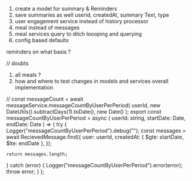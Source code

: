 1. create a model for summary & Reminders
2. save summaries as well userid, createdAt, summary Text, type
3. user engagement service instead of history processor
4. meal instead of messages
5. meal services query to ditch loooping and querying
6. config based defaults

reminders on what basis ?

// doubts
1. all meals ?
2. how and where to test changes in models and services overall implementation


// 
const messageCount = await messageService.messageCountByUserPerPeriod(
      userId,
      new DateUtils().subtractDays(1).toDate(),
      new Date()
    );
export const messageCountByUserPerPeriod = async (
  userId: string,
  startDate: Date,
  endDate: Date
) => {
  try {
    Logger("messageCountByUserPerPeriod").debug("");
    const messages = await RecievedMessage.find({
      user: userId,
      createdAt: { $gte: startDate, $lte: endDate },
    });

    return messages.length;
  } catch (error) {
    Logger("messageCountByUserPerPeriod").error(error);
    throw error;
  }
};